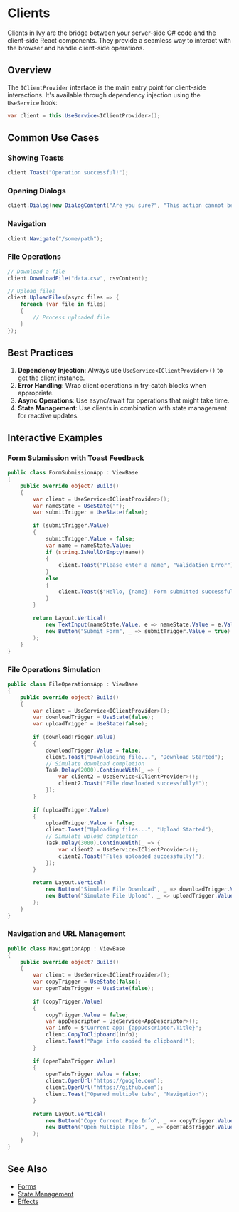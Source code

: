 # Clients

Clients in Ivy are the bridge between your server-side C# code and the client-side React components. They provide a seamless way to interact with the browser and handle client-side operations.

## Overview

The `IClientProvider` interface is the main entry point for client-side interactions. It's available through dependency injection using the `UseService` hook:

```csharp
var client = this.UseService<IClientProvider>();
```

## Common Use Cases

### Showing Toasts

```csharp
client.Toast("Operation successful!");
```

### Opening Dialogs

```csharp
client.Dialog(new DialogContent("Are you sure?", "This action cannot be undone."));
```

### Navigation

```csharp
client.Navigate("/some/path");
```

### File Operations

```csharp
// Download a file
client.DownloadFile("data.csv", csvContent);

// Upload files
client.UploadFiles(async files => {
    foreach (var file in files)
    {
        // Process uploaded file
    }
});
```

## Best Practices

1. **Dependency Injection**: Always use `UseService<IClientProvider>()` to get the client instance.
2. **Error Handling**: Wrap client operations in try-catch blocks when appropriate.
3. **Async Operations**: Use async/await for operations that might take time.
4. **State Management**: Use clients in combination with state management for reactive updates.

## Interactive Examples

### Form Submission with Toast Feedback

```csharp demo-tabs
public class FormSubmissionApp : ViewBase
{
    public override object? Build()
    {
        var client = UseService<IClientProvider>();
        var nameState = UseState("");
        var submitTrigger = UseState(false);
        
        if (submitTrigger.Value)
        {
            submitTrigger.Value = false;
            var name = nameState.Value;
            if (string.IsNullOrEmpty(name))
            {
                client.Toast("Please enter a name", "Validation Error");
            }
            else
            {
                client.Toast($"Hello, {name}! Form submitted successfully.");
            }
        }
        
        return Layout.Vertical(
            new TextInput(nameState.Value, e => nameState.Value = e.Value) { Placeholder = "Your name" },
            new Button("Submit Form", _ => submitTrigger.Value = true)
        );
    }
}
```

### File Operations Simulation

```csharp demo-tabs
public class FileOperationsApp : ViewBase
{
    public override object? Build()
    {
        var client = UseService<IClientProvider>();
        var downloadTrigger = UseState(false);
        var uploadTrigger = UseState(false);
        
        if (downloadTrigger.Value)
        {
            downloadTrigger.Value = false;
            client.Toast("Downloading file...", "Download Started");
            // Simulate download completion
            Task.Delay(2000).ContinueWith(_ => {
                var client2 = UseService<IClientProvider>();
                client2.Toast("File downloaded successfully!");
            });
        }
        
        if (uploadTrigger.Value)
        {
            uploadTrigger.Value = false;
            client.Toast("Uploading files...", "Upload Started");
            // Simulate upload completion
            Task.Delay(3000).ContinueWith(_ => {
                var client2 = UseService<IClientProvider>();
                client2.Toast("Files uploaded successfully!");
            });
        }
        
        return Layout.Vertical(
            new Button("Simulate File Download", _ => downloadTrigger.Value = true),
            new Button("Simulate File Upload", _ => uploadTrigger.Value = true)
        );
    }
}
```

### Navigation and URL Management

```csharp demo-tabs
public class NavigationApp : ViewBase
{
    public override object? Build()
    {
        var client = UseService<IClientProvider>();
        var copyTrigger = UseState(false);
        var openTabsTrigger = UseState(false);
        
        if (copyTrigger.Value)
        {
            copyTrigger.Value = false;
            var appDescriptor = UseService<AppDescriptor>();
            var info = $"Current app: {appDescriptor.Title}";
            client.CopyToClipboard(info);
            client.Toast("Page info copied to clipboard!");
        }
        
        if (openTabsTrigger.Value)
        {
            openTabsTrigger.Value = false;
            client.OpenUrl("https://google.com");
            client.OpenUrl("https://github.com");
            client.Toast("Opened multiple tabs", "Navigation");
        }
        
        return Layout.Vertical(
            new Button("Copy Current Page Info", _ => copyTrigger.Value = true),
            new Button("Open Multiple Tabs", _ => openTabsTrigger.Value = true)
        );
    }
}
```

## See Also

- [Forms](./Forms.md)
- [State Management](./State.md)
- [Effects](./Effects.md)